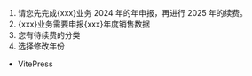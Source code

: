 1. 请您先完成{xxx}业务 2024 年的年申报，再进行 2025 年的续费。
2. {xxx}业务需要申报{xxx}年度销售数据
3. 您有待续费的分类
4. 选择修改年份

- VitePress <Badge type="tip" text="default" />
